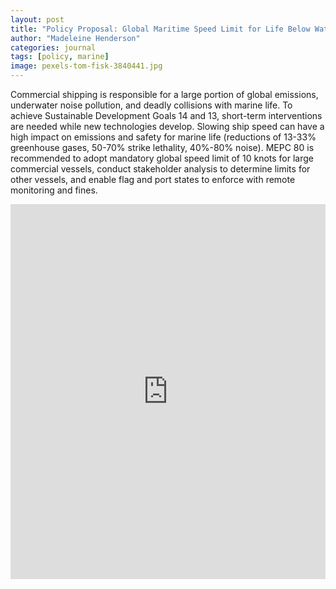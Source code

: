 ```yaml
---
layout: post
title: "Policy Proposal: Global Maritime Speed Limit for Life Below Water"
author: "Madeleine Henderson"
categories: journal
tags: [policy, marine]
image: pexels-tom-fisk-3840441.jpg
---
```


Commercial shipping is responsible for a large portion of global emissions, underwater noise pollution, and deadly collisions with marine life. To achieve Sustainable Development Goals 14 and 13, short-term interventions are needed while new technologies develop. Slowing ship speed can have a high impact on emissions and safety for marine life (reductions of 13-33% greenhouse gases, 50-70% strike lethality, 40%-80% noise). MEPC 80 is recommended to adopt mandatory global speed limit of 10 knots for large commercial vessels, conduct stakeholder analysis to determine limits for other vessels, and enable flag and port states to enforce with remote monitoring and fines. 

<embed src="https://ml-henderson.github.io/assets/files/BluePlanet_PolicyBrief_final.pdf"
    type="application/pdf" 
    width="100%"
    height="600"/>

<!-- [PolicyBrief.pdf](../assets/files/BluePlanet_PolicyBrief_final.pdf) -->

